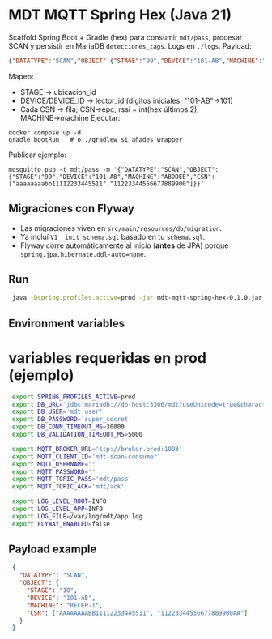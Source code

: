 # MDT MQTT Spring Hex (Java 21)
Scaffold Spring Boot + Gradle (hex) para consumir `mdt/pass`, procesar SCAN y persistir en MariaDB `detecciones_tags`. Logs en `./logs`.
Payload:
```json
{"DATATYPE":"SCAN","OBJECT":{"STAGE":"99","DEVICE":"101-AB","MACHINE":"ABDDEE","CSN":["aaaaaaaabb11112233445511","11223344556677889900"]}}
```
Mapeo:
- STAGE → ubicacion_id
- DEVICE/DEVICE_ID → lector_id (dígitos iniciales; "101-AB"→101)
- Cada CSN → fila; CSN→epc; rssi = int(hex últimos 2); MACHINE→machine
Ejecutar:
```
docker compose up -d
gradle bootRun   # o ./gradlew si añades wrapper
```
Publicar ejemplo:
```
mosquitto_pub -t mdt/pass -m '{"DATATYPE":"SCAN","OBJECT":{"STAGE":"99","DEVICE":"101-AB","MACHINE":"ABDDEE","CSN":["aaaaaaaabb11112233445511","11223344556677889900"]}}'
```


## Migraciones con Flyway
- Las migraciones viven en `src/main/resources/db/migration`.
- Ya incluí `V1__init_schema.sql` basado en tu `schema.sql`.
- Flyway corre automáticamente al inicio (**antes** de JPA) porque `spring.jpa.hibernate.ddl-auto=none`.


## Run
```bash
 java -Dspring.profiles.active=prod -jar mdt-mqtt-spring-hex-0.1.0.jar
```


## Environment variables


# variables requeridas en prod (ejemplo)
```bash
 export SPRING_PROFILES_ACTIVE=prod
 export DB_URL='jdbc:mariadb://db-host:3306/mdt?useUnicode=true&characterEncoding=utf8&useSSL=false&allowPublicKeyRetrieval=true'
 export DB_USER='mdt_user'
 export DB_PASSWORD='super_secret'
 export DB_CONN_TIMEOUT_MS=30000
 export DB_VALIDATION_TIMEOUT_MS=5000

 export MQTT_BROKER_URL='tcp://broker.prod:1883'
 export MQTT_CLIENT_ID='mdt-scan-consumer'
 export MQTT_USERNAME=''
 export MQTT_PASSWORD=''
 export MQTT_TOPIC_PASS='mdt/pass'
 export MQTT_TOPIC_ACK='mdt/ack'

 export LOG_LEVEL_ROOT=INFO
 export LOG_LEVEL_APP=INFO
 export LOG_FILE=/var/log/mdt/app.log
 export FLYWAY_ENABLED=false
```

## Payload example

```json
 {
   "DATATYPE": "SCAN",
   "OBJECT": {
     "STAGE": "10",
     "DEVICE": "101-AB",
     "MACHINE": "RECEP-1",
     "CSN": ["AAAAAAAABB11112233445511", "11223344556677889900AA"]
   }
 }
```